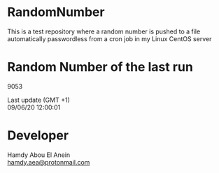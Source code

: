 # RandomNumber    
This is a test repository where a random number is pushed to a file automatically passwordless from a cron job in my Linux CentOS server    
# Random Number of the last run   
9053
      
Last update (GMT +1)    
09/06/20 12:00:01
# Developer    
Hamdy Abou El Anein   
hamdy.aea@protonmail.com
